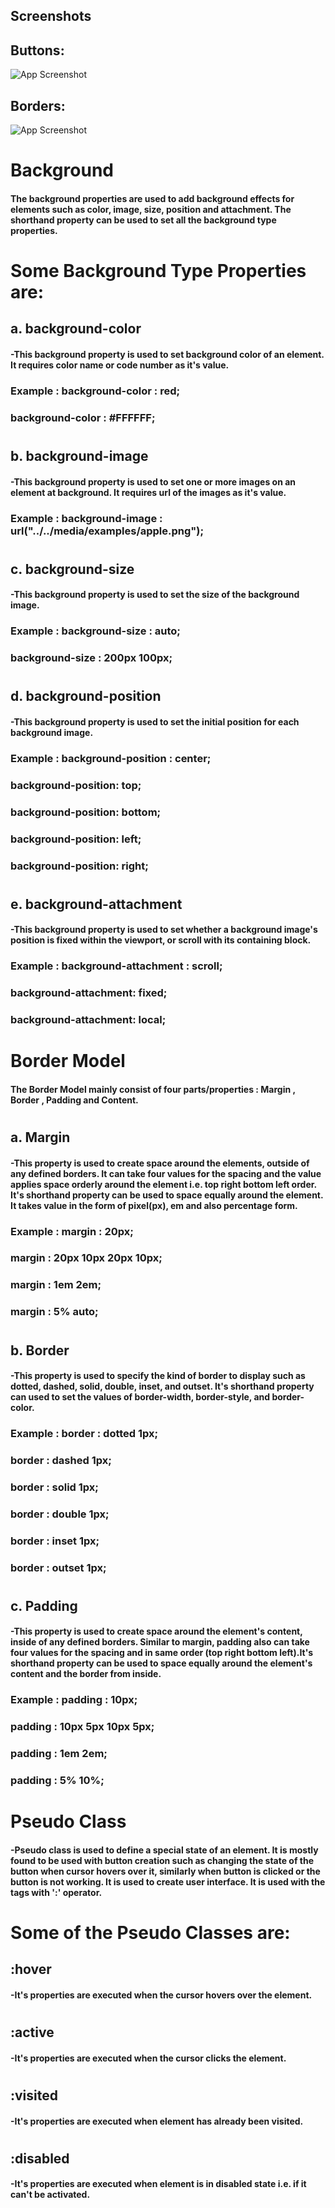 ## Screenshots
## Buttons:
![App Screenshot](./Buttons.png)

## Borders:
![App Screenshot](./Borders.png)

# Background
#### The background properties are used to add background effects for elements such as color, image, size, position and attachment. The shorthand property can be used to set all the background type properties.

##

# Some Background Type Properties are:

## a. background-color  
#### -This background property is used to set background color of an element. It requires color name or code number as it's value.  
###  Example : background-color : red;
###            background-color : #FFFFFF;
  
#

## b. background-image
####  -This background property is used to set one or more images on an element at background. It requires url of the images as it's value.
###  Example : background-image : url("../../media/examples/apple.png");

#

## c. background-size
####  -This background property is used to set the size of the background image.
###  Example : background-size : auto;
###            background-size : 200px 100px;

#

## d. background-position
####  -This background property is used to set the initial position for each background image.
###  Example : background-position : center;
###            background-position: top;
###            background-position: bottom;
###            background-position: left;
###            background-position: right;
  
#
          
## e. background-attachment
####  -This background property is used to set whether a background image's position is fixed within the viewport, or scroll with its containing block.
###  Example : background-attachment : scroll;
###            background-attachment: fixed;
###            background-attachment: local;

##  
##  

# Border Model
#### The Border Model mainly consist of four parts/properties : Margin , Border , Padding and Content.

#

## a. Margin
#### -This property is used to create space around the elements, outside of any defined borders. It can take four values for the spacing and the value applies space orderly around the element i.e. top right bottom left order. It's shorthand property can be used to space equally around the element. It takes value in the form of pixel(px), em and also percentage form.
### Example : margin : 20px;
###           margin : 20px 10px 20px 10px;
###           margin : 1em 2em;
###           margin : 5% auto;

#

## b. Border
#### -This property is used to specify the kind of border to display such as dotted, dashed, solid, double, inset, and outset. It's shorthand property can used to set the values of border-width, border-style, and border-color.
### Example : border : dotted 1px;
###           border : dashed 1px;
###           border : solid 1px; 
###           border : double 1px;
###           border : inset 1px;
###           border : outset 1px;


#

## c. Padding
#### -This property is used to create space around the element's content, inside of any defined borders. Similar to margin, padding also can take four values for the spacing and in same order (top right bottom left).It's shorthand property can be used to space equally around the element's content and the border from inside.
### Example : padding : 10px;
###           padding : 10px 5px 10px 5px;
###           padding : 1em 2em;
###           padding : 5% 10%;

##  
##  

# Pseudo Class
#### -Pseudo class is used to define a special state of an element. It is mostly found to be used with button creation such as changing the state of the button when cursor hovers over it, similarly when button is clicked or the button is not working. It is used to create user interface. It is used with the tags with ':' operator.

#

# Some of the Pseudo Classes are:

## :hover
#### -It's properties are executed when the cursor hovers over the element.

#

## :active
#### -It's properties are executed when the cursor clicks the element.

#

## :visited
#### -It's properties are executed when element has already been visited.

#

## :disabled
#### -It's properties are executed when element is in disabled state i.e. if it can't be activated.

